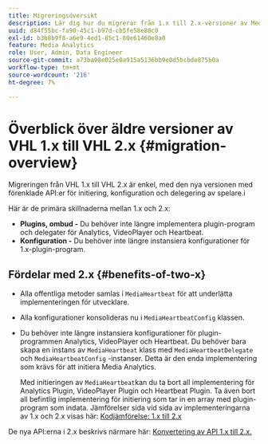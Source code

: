 ```yaml
---
title: Migreringsöversikt
description: Lär dig hur du migrerar från 1.x till 2.x-versioner av Media SDK.
uuid: d84f55bc-fa90-45c1-b97d-cb5fe58e80c0
exl-id: b3b8b9f8-a6e9-4ed1-85c1-80e61460e8a0
feature: Media Analytics
role: User, Admin, Data Engineer
source-git-commit: a73ba98e025e0a915a5136bb9e0d5bcbde875b0a
workflow-type: tm+mt
source-wordcount: '216'
ht-degree: 7%

---
```


# Överblick över äldre versioner av VHL 1.x till VHL 2.x {#migration-overview}

Migreringen från VHL 1.x till VHL 2.x är enkel, med den nya versionen med förenklade API:er för initiering, konfiguration och delegering av spelare.i

Här är de primära skillnaderna mellan 1.x och 2.x:

* **Plugins, ombud -** Du behöver inte längre implementera plugin-program och delegater för Analytics, VideoPlayer och Heartbeat.
* **Konfiguration -** Du behöver inte längre instansiera konfigurationer för 1.x-plugin-program.

## Fördelar med 2.x {#benefits-of-two-x}

* Alla offentliga metoder samlas i `MediaHeartbeat` för att underlätta implementeringen för utvecklare.
* Alla konfigurationer konsolideras nu i `MediaHeartbeatConfig` klassen.
* Du behöver inte längre instansiera konfigurationer för plugin-programmen Analytics, VideoPlayer och Heartbeat. Du behöver bara skapa en instans av `MediaHeartbeat` klass med `MediaHeartbeatDelegate` och `MediaHeartbeatConfig` -instanser. Detta är den enda implementering som krävs för att initiera Media Analytics.

   Med initieringen av `MediaHeartbeat`kan du ta bort all implementering för Analytics Plugin, VideoPlayer Plugin och Heartbeat Plugin. Ta även bort all befintlig implementering för initiering som tar in en array med plugin-program som indata. Jämförelser sida vid sida av implementeringarna av 1.x och 2.x visas här: [Kodjämförelse: 1.x till 2.x](./code-comparison-1x-2x.md)

De nya API:erna i 2.x beskrivs närmare här: [Konvertering av API 1.x till 2.x.](./1x-2x-api-change.md)
